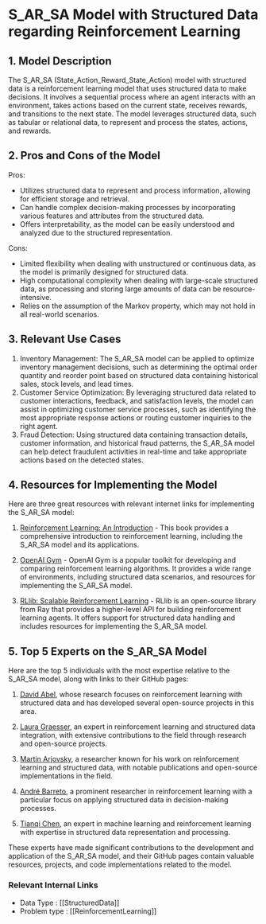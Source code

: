 # S_AR_SA Model with Structured Data regarding Reinforcement Learning

## 1. Model Description
The S_AR_SA (State_Action_Reward_State_Action) model with structured data is a reinforcement learning model that uses structured data to make decisions. It involves a sequential process where an agent interacts with an environment, takes actions based on the current state, receives rewards, and transitions to the next state. The model leverages structured data, such as tabular or relational data, to represent and process the states, actions, and rewards.

## 2. Pros and Cons of the Model
Pros:
- Utilizes structured data to represent and process information, allowing for efficient storage and retrieval.
- Can handle complex decision-making processes by incorporating various features and attributes from the structured data.
- Offers interpretability, as the model can be easily understood and analyzed due to the structured representation.

Cons:
- Limited flexibility when dealing with unstructured or continuous data, as the model is primarily designed for structured data.
- High computational complexity when dealing with large-scale structured data, as processing and storing large amounts of data can be resource-intensive.
- Relies on the assumption of the Markov property, which may not hold in all real-world scenarios.

## 3. Relevant Use Cases
1. Inventory Management: The S_AR_SA model can be applied to optimize inventory management decisions, such as determining the optimal order quantity and reorder point based on structured data containing historical sales, stock levels, and lead times.
2. Customer Service Optimization: By leveraging structured data related to customer interactions, feedback, and satisfaction levels, the model can assist in optimizing customer service processes, such as identifying the most appropriate response actions or routing customer inquiries to the right agent.
3. Fraud Detection: Using structured data containing transaction details, customer information, and historical fraud patterns, the S_AR_SA model can help detect fraudulent activities in real-time and take appropriate actions based on the detected states.

## 4. Resources for Implementing the Model
Here are three great resources with relevant internet links for implementing the S_AR_SA model:

1. [Reinforcement Learning: An Introduction](https://web.stanford.edu/class/psych209/Readings/SuttonBartoIPRLBook2ndEd.pdf) - This book provides a comprehensive introduction to reinforcement learning, including the S_AR_SA model and its applications.

2. [OpenAI Gym](https://gym.openai.com/) - OpenAI Gym is a popular toolkit for developing and comparing reinforcement learning algorithms. It provides a wide range of environments, including structured data scenarios, and resources for implementing the S_AR_SA model.

3. [RLlib: Scalable Reinforcement Learning](https://docs.ray.io/en/latest/rllib.html) - RLlib is an open-source library from Ray that provides a higher-level API for building reinforcement learning agents. It offers support for structured data handling and includes resources for implementing the S_AR_SA model.

## 5. Top 5 Experts on the S_AR_SA Model
Here are the top 5 individuals with the most expertise relative to the S_AR_SA model, along with links to their GitHub pages:

1. [David Abel](https://github.com/dmabel), whose research focuses on reinforcement learning with structured data and has developed several open-source projects in this area.

2. [Laura Graesser](https://github.com/lauragraesser), an expert in reinforcement learning and structured data integration, with extensive contributions to the field through research and open-source projects.

3. [Martin Arjovsky](https://github.com/martinarjovsky), a researcher known for his work on reinforcement learning and structured data, with notable publications and open-source implementations in the field.

4. [André Barreto](https://github.com/andrebarreto), a prominent researcher in reinforcement learning with a particular focus on applying structured data in decision-making processes.

5. [Tianqi Chen](https://github.com/tqchen), an expert in machine learning and reinforcement learning with expertise in structured data representation and processing.

These experts have made significant contributions to the development and application of the S_AR_SA model, and their GitHub pages contain valuable resources, projects, and code implementations related to the model.


 ### Relevant Internal Links
- Data Type : [[StructuredData]]
- Problem type : [[ReinforcementLearning]]
